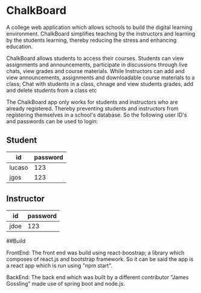 # ChalkBoard

A college web application which allows schools to build the digital learning environment. ChalkBoard simplifies teaching by the instructors and learning by the students learning, thereby reducing the stress and enhancing education.

ChalkBoard allows students to access their courses. Students can view assignments and announcements, participate in discussions through live chats, view grades and course materials.
While Instructors can add and view announcements, assignments and downloadable course materials to a class; Chat with students in a class, chnage and view students grades, add and delete students from a class etc 

The ChalkBoard app only works for students and instructors who are already registered. Thereby preventing students and instructors from registering themselves in a school's database. 
So the following user ID's and passwords can be used to login:

Student                
------------------------
id          | password          
------------|-----------
 lucaso     | 123       
 jgos       | 123       


 Instructor
 --------------------------------
 id          | password       
 ------------|-------------------
  jdoe       | 123
  
  
  ##Build
  
  FrontEnd: The front end was build using react-boostrap; a library which composes of react.js and bootstrap framework. So it can be said the app is a react app which is run using "npm start".
  
  BackEnd: The back end which was built by a different contributor "James Gossling" made use of spring boot and node.js.
  
